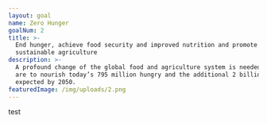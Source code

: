 ```yaml
---
layout: goal
name: Zero Hunger
goalNum: 2
title: >-
  End hunger, achieve food security and improved nutrition and promote
  sustainable agriculture
description: >-
  A profound change of the global food and agriculture system is needed if we
  are to nourish today’s 795 million hungry and the additional 2 billion people
  expected by 2050.
featuredImage: /img/uploads/2.png
---
```

test

